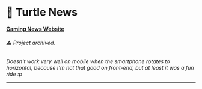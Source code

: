 # 🐢 Turtle News
[**Gaming News Website**](https://alessfm.github.io/turtle_news/)

###### ⚠️ Project archived.

_Doesn't work very well on mobile when the smartphone rotates to horizontal, because I'm not that good on front-end, but at least it was a fun ride :p_
*** 
